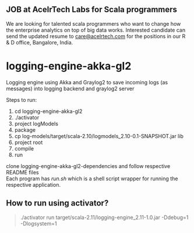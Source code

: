 ## JOB at AcelrTech Labs for Scala programmers
We are looking for talented scala programmers who want to change how the enterprise analytics on top of big data works.
Interested candidate can send the updated resume to care@acelrtech.com for the positions in our R & D office, Bangalore, India.


logging-engine-akka-gl2
=======================

Logging engine using Akka and Graylog2 to save incoming logs (as messages) into logging backend and graylog2 server

Steps to run:

1.    cd logging-engine-akka-gl2
2.    ./activator
3.    project logModels
4.    package
5.    cp log-models/target/scala-2.10/logmodels_2.10-0.1-SNAPSHOT.jar lib
6.    project root
7.    compile
8.    run

clone logging-engine-akka-gl2-dependencies and follow respective README files  
Each program has *run.sh* which is a shell script wrapper for running the respective application.


## How to run using activator?
> ./activator run target/scala-2.11/logging-engine_2.11-1.0.jar -Ddebug=1 -Dlogsystem=1
